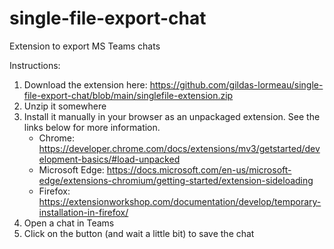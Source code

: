 # single-file-export-chat
Extension to export MS Teams chats

Instructions:
1. Download the extension here: https://github.com/gildas-lormeau/single-file-export-chat/blob/main/singlefile-extension.zip
2. Unzip it somewhere
3. Install it manually in your browser as an unpackaged extension. See the links below for more information.
   - Chrome:
     https://developer.chrome.com/docs/extensions/mv3/getstarted/development-basics/#load-unpacked 
   - Microsoft Edge:
     https://docs.microsoft.com/en-us/microsoft-edge/extensions-chromium/getting-started/extension-sideloading
   - Firefox:
     https://extensionworkshop.com/documentation/develop/temporary-installation-in-firefox/
4. Open a chat in Teams
5. Click on the button (and wait a little bit) to save the chat

